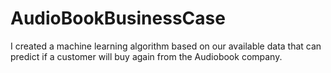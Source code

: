 # AudioBookBusinessCase
I created a machine learning algorithm based on our available data that can predict if a customer will buy again from the Audiobook company.
